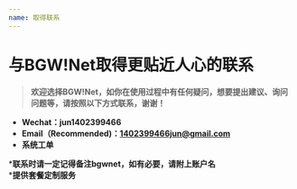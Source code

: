 ```yaml
---
name: 取得联系
---
```


# 与BGW!Net取得更贴近人心的联系

> **欢迎选择BGW!Net，如你在使用过程中有任何疑问，想要提出建议、询问问题等，请按照以下方式联系，谢谢！**

 - **Wechat：jun1402399466**
 - **Email（Recommended)：1402399466jun@gmail.com**
 - **系统工单**
 
***联系时请一定记得备注bgwnet，如有必要，请附上账户名**  
***提供套餐定制服务**

